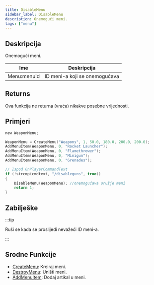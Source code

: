 ```yaml
---
title: DisableMenu
sidebar_label: DisableMenu
description: Onemogući meni.
tags: ["menu"]
---
```


## Deskripcija

Onemogući meni.

| Ime         | Deskripcija                   |
| ----------- | ----------------------------- |
| Menu:menuid | ID meni-a koji se onemogućava |

## Returns

Ova funkcija ne returna (vraća) nikakve posebne vrijednosti.

## Primjeri

```c
new WeaponMenu;

WeaponMenu = CreateMenu("Weapons", 1, 50.0, 180.0, 200.0, 200.0);
AddMenuItem(WeaponMenu, 0, "Rocket Launcher");
AddMenuItem(WeaponMenu, 0, "Flamethrower");
AddMenuItem(WeaponMenu, 0, "Minigun");
AddMenuItem(WeaponMenu, 0, "Grenades");

// Ispod OnPlayerCommandText
if (!strcmp(cmdtext, "/disableguns", true))
{
    DisableMenu(WeaponMenu); //onemogućava oružje meni
    return 1;
}
```

## Zabilješke

:::tip

Ruši se kada se proslijedi nevažeći ID meni-a.

:::

## Srodne Funkcije

- [CreateMenu](CreateMenu): Kreiraj meni.
- [DestroyMenu](DestroyMenu): Uništi meni.
- [AddMenuItem](AddMenuItem): Dodaj artikal u meni.
